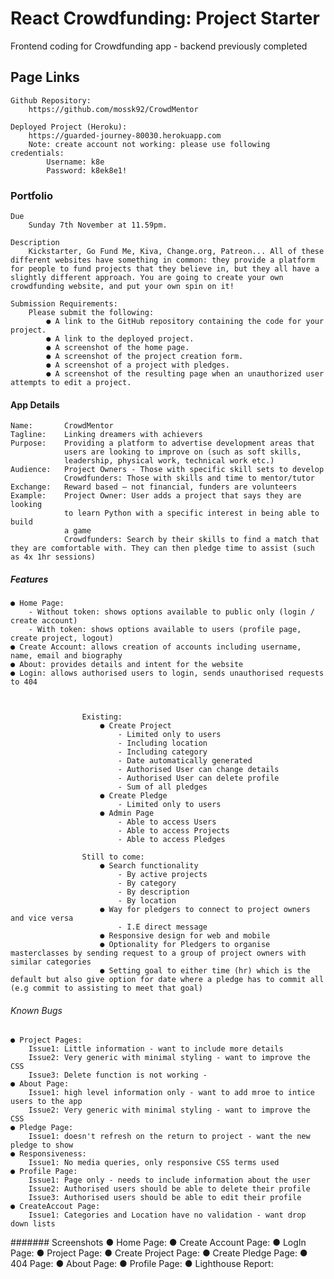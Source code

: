 # React Crowdfunding: Project Starter
Frontend coding for Crowdfunding app - backend previously completed

## Page Links
    Github Repository:
        https://github.com/mossk92/CrowdMentor
    
    Deployed Project (Heroku):
        https://guarded-journey-80030.herokuapp.com
        Note: create account not working: please use following credentials:
            Username: k8e
            Password: k8ek8e1!

### Portfolio
    Due
        Sunday 7th November at 11.59pm.

    Description
        Kickstarter, Go Fund Me, Kiva, Change.org, Patreon... All of these different websites have something in common: they provide a platform for people to fund projects that they believe in, but they all have a slightly different approach. You are going to create your own crowdfunding website, and put your own spin on it!

    Submission Requirements:
        Please submit the following:
            ● A link to the GitHub repository containing the code for your project.
            ● A link to the deployed project.
            ● A screenshot of the home page.
            ● A screenshot of the project creation form.
            ● A screenshot of a project with pledges.
            ● A screenshot of the resulting page when an unauthorized user attempts to edit a project.

#### App Details
    Name:       CrowdMentor
    Tagline:    Linking dreamers with achievers
    Purpose:    Providing a platform to advertise development areas that 
                users are looking to improve on (such as soft skills, 
                leadership, physical work, technical work etc.)
    Audience:   Project Owners - Those with specific skill sets to develop
                Crowdfunders: Those with skills and time to mentor/tutor
    Exchange:   Reward based – not financial, funders are volunteers
    Example:    Project Owner: User adds a project that says they are looking 
                to learn Python with a specific interest in being able to build 
                a game
                Crowdfunders: Search by their skills to find a match that they are comfortable with. They can then pledge time to assist (such as 4x 1hr sessions)

##### Features
    ● Home Page: 
        - Without token: shows options available to public only (login / create account)
        - With token: shows options available to users (profile page, create project, logout)
    ● Create Account: allows creation of accounts including username, name, email and biography
    ● About: provides details and intent for the website
    ● Login: allows authorised users to login, sends unauthorised requests to 404



                    Existing:
                        ● Create Project
                            - Limited only to users
                            - Including location
                            - Including category
                            - Date automatically generated
                            - Authorised User can change details
                            - Authorised User can delete profile
                            - Sum of all pledges
                        ● Create Pledge
                            - Limited only to users
                        ● Admin Page
                            - Able to access Users
                            - Able to access Projects
                            - Able to access Pledges       

                    Still to come:
                        ● Search functionality
                            - By active projects
                            - By category
                            - By description
                            - By location
                        ● Way for pledgers to connect to project owners and vice versa
                            - I.E direct message 
                        ● Responsive design for web and mobile
                        ● Optionality for Pledgers to organise masterclasses by sending request to a group of project owners with similar categories
                        ● Setting goal to either time (hr) which is the default but also give option for date where a pledge has to commit all (e.g commit to assisting to meet that goal)

###### Known Bugs
    ● Project Pages: 
        Issue1: Little information - want to include more details
        Issue2: Very generic with minimal styling - want to improve the CSS
        Issue3: Delete function is not working -
    ● About Page: 
        Issue1: high level information only - want to add mroe to intice users to the app
        Issue2: Very generic with minimal styling - want to improve the CSS
    ● Pledge Page: 
        Issue1: doesn't refresh on the return to project - want the new pledge to show
    ● Responsiveness: 
        Issue1: No media queries, only responsive CSS terms used
    ● Profile Page: 
        Issue1: Page only - needs to include information about the user
        Issue2: Authorised users should be able to delete their profile
        Issue3: Authorised users should be able to edit their profile
    ● CreateAccout Page: 
        Issue1: Categories and Location have no validation - want drop down lists


####### Screenshots
    ● Home Page:
    ● Create Account Page:
    ● LogIn Page:
    ● Project Page:
    ● Create Project Page:
    ● Create Pledge Page:
    ● 404 Page:
    ● About Page:
    ● Profile Page:
    ● Lighthouse Report:    
